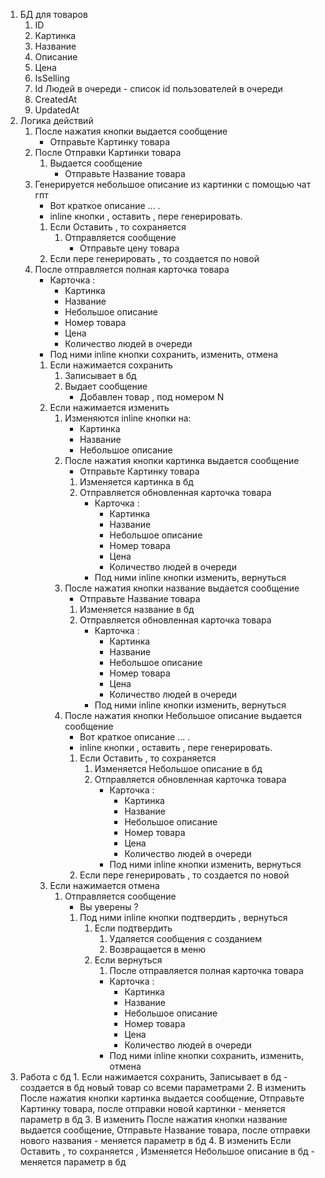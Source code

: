 1. БД для товаров
	1. ID
	2. Картинка
	3. Название
	4. Описание
	5. Цена
	6. IsSelling
	7. Id Людей в очереди - список id пользователей в очереди
	8. CreatedAt
	9. UpdatedAt
2. Логика действий
	1. После нажатия кнопки выдается сообщение
		- Отправьте Картинку товара
	2. После Отправки Картинки товара 
		1. Выдается сообщение
			- Отправьте Название товара
	3. Генерируется небольшое описание из картинки с помощью чат гпт
		- Вот краткое описание ... .
		- inline кнопки , оставить , пере генерировать.
		1. Если Оставить , то сохраняется 
			1. Отправляется сообщение
				- Отправьте цену товара
		2. Если пере генерировать , то создается по новой
	4. После отправляется полная карточка товара
		  - Карточка :
			  - Картинка 
			  - Название
			  - Небольшое описание
			  - Номер товара
			  - Цена
			  - Количество людей в очереди
		  - Под ними inline кнопки сохранить, изменить, отмена
		  1. Если нажимается сохранить
			  1. Записывает в бд
			  2. Выдает сообщение
				  - Добавлен товар , под номером N
		  2. Если нажимается изменить
			  1. Изменяются inline кнопки на:
				  - Картинка 
				  - Название
				  - Небольшое описание
				1. После нажатия кнопки картинка выдается сообщение
					- Отправьте Картинку товара
					1. Изменяется картинка в бд
					2. Отправляется обновленная карточка товара 
						- Карточка :
							- Картинка 
							- Название
							- Небольшое описание
							- Номер товара
							- Цена
							- Количество людей в очереди
						- Под ними inline кнопки изменить, вернуться
				2. После нажатия кнопки название выдается сообщение
					- Отправьте Название товара
					1. Изменяется название в бд
					2. Отправляется обновленная карточка товара 
						- Карточка :
							- Картинка 
							- Название
							- Небольшое описание
							- Номер товара
							- Цена
							- Количество людей в очереди
						- Под ними inline кнопки изменить, вернуться
				3. После нажатия кнопки Небольшое описание выдается сообщение
					- Вот краткое описание ... .
					- inline кнопки , оставить , пере генерировать.
					1. Если Оставить , то сохраняется 
						1. Изменяется Небольшое описание в бд
						2. Отправляется обновленная карточка товара 
							- Карточка :
								- Картинка 
								- Название
								- Небольшое описание
								- Номер товара
								- Цена
								- Количество людей в очереди
							- Под ними inline кнопки изменить, вернуться
					2. Если пере генерировать , то создается по новой
		3. Если нажимается отмена
			1. Отправляется сообщение
				- Вы уверены ?
				1. Под ними inline кнопки подтвердить , вернуться
					1. Если подтвердить 
						1. Удаляется сообщения с созданием 
						2. Возвращается в меню
					2. Если вернуться
						1. После отправляется полная карточка товара
						  - Карточка :
							  - Картинка 
							  - Название
							  - Небольшое описание
							  - Номер товара
							  - Цена
							  - Количество людей в очереди
						  - Под ними inline кнопки сохранить, изменить, отмена
  3. Работа с бд
	1. Если нажимается сохранить, Записывает в бд - создается в бд новый товар со всеми параметрами
	2. В изменить После нажатия кнопки картинка выдается сообщение, Отправьте Картинку товара,  после отправки новой картинки  - меняется параметр в бд
	3. В изменить После нажатия кнопки название выдается сообщение, Отправьте Название товара, после отправки нового названия - меняется параметр в бд
	4. В изменить Если Оставить , то сохраняется , Изменяется Небольшое описание в бд - меняется параметр в бд